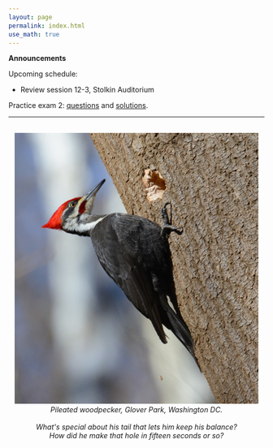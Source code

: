 ```yaml
---
layout: page 
permalink: index.html
use_math: true
---
```


**Announcements**

Upcoming schedule:

* Review session 12-3, Stolkin Auditorium

Practice exam 2: <a href="practice-exam-2-all.pdf">questions</a> and <a href="practice-exam-2-solutions.pdf">solutions</a>.

---

<br>

<center> <img src="woodpecker.jpg">
<br>
<em>Pileated woodpecker, Glover Park, Washington DC.<br><br>
What's special about his tail that lets him keep his balance?<br>
How did he make that hole in fifteen seconds or so?
</em>
</center>

